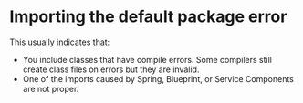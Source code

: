 # Importing the default package error

This usually indicates that: 



*   You include classes that have compile errors. Some compilers still create class files on errors but they are invalid. 
*   One of the imports caused by Spring, Blueprint, or Service Components are not proper. 


